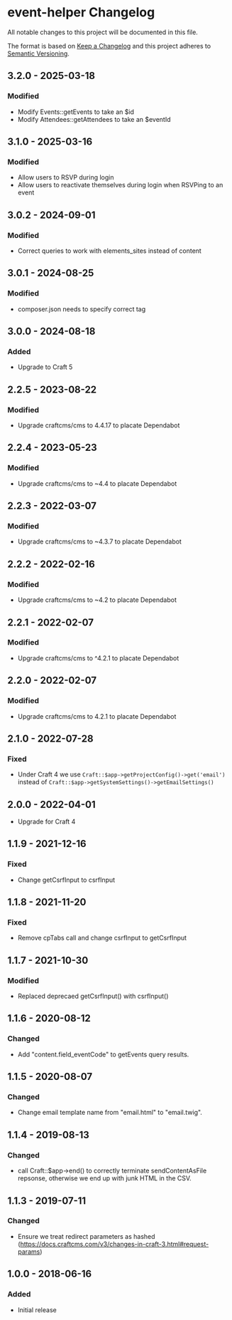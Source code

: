 # event-helper Changelog

All notable changes to this project will be documented in this file.

The format is based on [Keep a Changelog](http://keepachangelog.com/) and this project adheres to [Semantic Versioning](http://semver.org/).

## 3.2.0 - 2025-03-18
### Modified
- Modify Events::getEvents to take an $id
- Modify Attendees::getAttendees to take an $eventId

## 3.1.0 - 2025-03-16
### Modified
- Allow users to RSVP during login
- Allow users to reactivate themselves during login when RSVPing to an event

## 3.0.2 - 2024-09-01
### Modified
- Correct queries to work with elements_sites instead of content

## 3.0.1 - 2024-08-25
### Modified
- composer.json needs to specify correct tag

## 3.0.0 - 2024-08-18
### Added
- Upgrade to Craft 5

## 2.2.5 - 2023-08-22
### Modified
- Upgrade craftcms/cms to 4.4.17 to placate Dependabot

## 2.2.4 - 2023-05-23
### Modified
- Upgrade craftcms/cms to ~4.4 to placate Dependabot

## 2.2.3 - 2022-03-07
### Modified
- Upgrade craftcms/cms to ~4.3.7 to placate Dependabot

## 2.2.2 - 2022-02-16
### Modified
- Upgrade craftcms/cms to ~4.2 to placate Dependabot

## 2.2.1 - 2022-02-07
### Modified
- Upgrade craftcms/cms to ^4.2.1 to placate Dependabot

## 2.2.0 - 2022-02-07
### Modified
- Upgrade craftcms/cms to 4.2.1 to placate Dependabot

## 2.1.0 - 2022-07-28
### Fixed
- Under Craft 4 we use `Craft::$app->getProjectConfig()->get('email')` instead of `Craft::$app->getSystemSettings()->getEmailSettings()`

## 2.0.0 - 2022-04-01
- Upgrade for Craft 4

## 1.1.9 - 2021-12-16
### Fixed
- Change getCsrfInput to csrfInput

## 1.1.8 - 2021-11-20
### Fixed
- Remove cpTabs call and change csrfInput to getCsrfInput

## 1.1.7 - 2021-10-30
### Modified
- Replaced deprecaed getCsrfInput() with csrfInput()

## 1.1.6 - 2020-08-12
### Changed
- Add "content.field_eventCode" to getEvents query results.

## 1.1.5 - 2020-08-07
### Changed
- Change email template name from "email.html" to "email.twig".

## 1.1.4 - 2019-08-13
### Changed
- call Craft::$app->end() to correctly terminate sendContentAsFile repsonse, otherwise we end up with junk HTML in the CSV.

## 1.1.3 - 2019-07-11
### Changed
- Ensure we treat redirect parameters as hashed (https://docs.craftcms.com/v3/changes-in-craft-3.html#request-params)

## 1.0.0 - 2018-06-16
### Added
- Initial release
